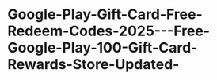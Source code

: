 # Google-Play-Gift-Card-Free-Redeem-Codes-2025---Free-Google-Play-100-Gift-Card-Rewards-Store-Updated-